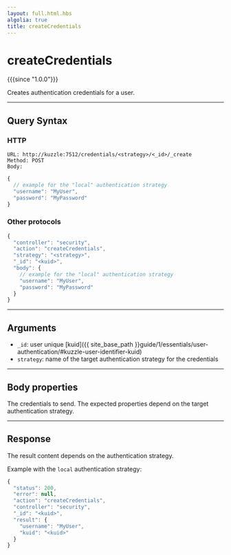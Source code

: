 ```yaml
---
layout: full.html.hbs
algolia: true
title: createCredentials
---
```


# createCredentials

{{{since "1.0.0"}}}

Creates authentication credentials for a user.

---

## Query Syntax

### HTTP

```http
URL: http://kuzzle:7512/credentials/<strategy>/<_id>/_create
Method: POST  
Body:
```

```js
{
  // example for the "local" authentication strategy
  "username": "MyUser",
  "password": "MyPassword"
}
```

### Other protocols

```js
{
  "controller": "security",
  "action": "createCredentials",
  "strategy": "<strategy>",
  "_id": "<kuid>",
  "body": {
    // example for the "local" authentication strategy
    "username": "MyUser",
    "password": "MyPassword"
  }
}
```

---

## Arguments

* `_id`: user unique [kuid]({{ site_base_path }}guide/1/essentials/user-authentication/#kuzzle-user-identifier-kuid)
* `strategy`: name of the target authentication strategy for the credentials

---

## Body properties

The credentials to send. The expected properties depend on the target authentication strategy.

---

## Response

The result content depends on the authentication strategy. 

Example with the `local` authentication strategy:

```javascript
{
  "status": 200,
  "error": null,
  "action": "createCredentials",
  "controller": "security",
  "_id": "<kuid>",
  "result": {
    "username": "MyUser",
    "kuid": "<kuid>"
  }
}
```
